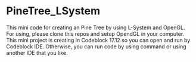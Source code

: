 # PineTree_LSystem

This mini code for creating an Pine Tree by using L-System and OpenGL.
For using, please clone this repos and setup OpendGL in your computer.
This mini project is creating in Codeblock 17.12 so you can open and run by Codeblock IDE.
Otherwise, you can run code by using command or using another IDE that you like.

